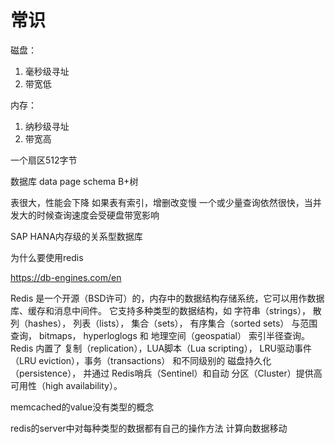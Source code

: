 # 常识

磁盘：
1. 毫秒级寻址
2. 带宽低

内存：
1. 纳秒级寻址
2. 带宽高

一个扇区512字节

数据库
data page
schema
B+树

表很大，性能会下降
如果表有索引，增删改变慢
一个或少量查询依然很快，当并发大的时候查询速度会受硬盘带宽影响

SAP HANA内存级的关系型数据库

为什么要使用redis

https://db-engines.com/en

Redis 是一个开源（BSD许可）的，内存中的数据结构存储系统，它可以用作数据库、缓存和消息中间件。
它支持多种类型的数据结构，如 字符串（strings）， 散列（hashes）， 列表（lists）， 集合（sets）， 有序集合（sorted sets） 与范围查询， bitmaps， hyperloglogs 和 地理空间（geospatial） 索引半径查询。
Redis 内置了 复制（replication），LUA脚本（Lua scripting）， LRU驱动事件（LRU eviction），事务（transactions） 和不同级别的 磁盘持久化（persistence）， 并通过 Redis哨兵（Sentinel）和自动 分区（Cluster）提供高可用性（high availability）。

memcached的value没有类型的概念

redis的server中对每种类型的数据都有自己的操作方法
计算向数据移动
